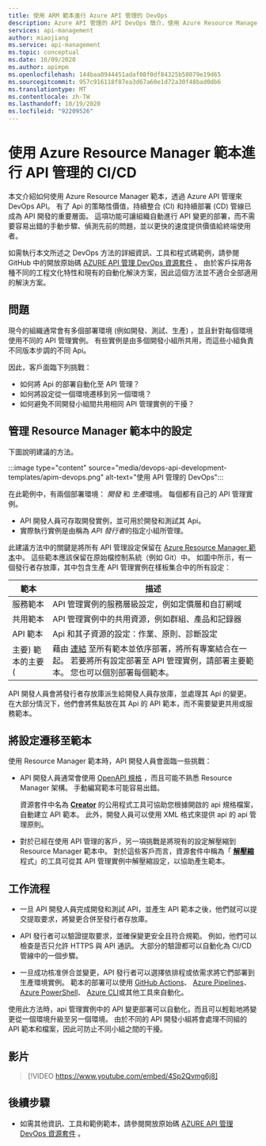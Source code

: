 ```yaml
---
title: 使用 ARM 範本進行 Azure API 管理的 DevOps
description: Azure API 管理的 API DevOps 簡介，使用 Azure Resource Manager 範本來管理 CI/CD 管線中的 API 部署
services: api-management
author: miaojiang
ms.service: api-management
ms.topic: conceptual
ms.date: 10/09/2020
ms.author: apimpm
ms.openlocfilehash: 144baa0944451adaf08f0df84325b58079e19d65
ms.sourcegitcommit: 957c916118f87ea3d67a60e1d72a30f48bad0db6
ms.translationtype: MT
ms.contentlocale: zh-TW
ms.lasthandoff: 10/19/2020
ms.locfileid: "92209526"
---
```

# <a name="cicd-for-api-management-using-azure-resource-manager-templates"></a>使用 Azure Resource Manager 範本進行 API 管理的 CI/CD

本文介紹如何使用 Azure Resource Manager 範本，透過 Azure API 管理來 DevOps API。 有了 Api 的策略性價值，持續整合 (CI) 和持續部署 (CD) 管線已成為 API 開發的重要層面。 這項功能可讓組織自動進行 API 變更的部署，而不需要容易出錯的手動步驟、偵測先前的問題，並以更快的速度提供價值給終端使用者。 

如需執行本文所述之 DevOps 方法的詳細資訊、工具和程式碼範例，請參閱 GitHub 中的開放原始碼 [AZURE API 管理 DevOps 資源套件](https://github.com/Azure/azure-api-management-devops-resource-kit) 。 由於客戶採用各種不同的工程文化特性和現有的自動化解決方案，因此這個方法並不適合全部適用的解決方案。

## <a name="the-problem"></a>問題

現今的組織通常會有多個部署環境 (例如開發、測試、生產) ，並且針對每個環境使用不同的 API 管理實例。 有些實例是由多個開發小組所共用，而這些小組負責不同版本步調的不同 Api。

因此，客戶面臨下列挑戰：

* 如何將 Api 的部署自動化至 API 管理？
* 如何將設定從一個環境遷移到另一個環境？
* 如何避免不同開發小組間共用相同 API 管理實例的干擾？

## <a name="manage-configurations-in-resource-manager-templates"></a>管理 Resource Manager 範本中的設定

下圖說明建議的方法。 

:::image type="content" source="media/devops-api-development-templates/apim-devops.png" alt-text="使用 API 管理的 DevOps":::

在此範例中，有兩個部署環境： *開發* 和 *生產*環境。 每個都有自己的 API 管理實例。 

* API 開發人員可存取開發實例，並可用於開發和測試其 Api。 
* 實際執行實例是由稱為 *API 發行者*的指定小組所管理。

此建議方法中的關鍵是將所有 API 管理設定保留在 [Azure Resource Manager 範本](../azure-resource-manager/resource-group-authoring-templates.md)中。 這些範本應該保留在原始檔控制系統（例如 Git）中。 如圖中所示，有一個發行者存放庫，其中包含生產 API 管理實例在樣板集合中的所有設定：

|範本  |描述  |
|---------|---------|
|服務範本     | API 管理實例的服務層級設定，例如定價層和自訂網域         |
|共用範本     |  API 管理實例中的共用資源，例如群組、產品和記錄器    |
|API 範本     |  Api 和其子資源的設定：作業、原則、診斷設定        |
|主要) 範本的主要 (     |   藉由 [連結](../azure-resource-manager/resource-group-linked-templates.md) 至所有範本並依序部署，將所有專案結合在一起。 若要將所有設定部署至 API 管理實例，請部署主要範本。 您也可以個別部署每個範本。       |

API 開發人員會將發行者存放庫派生給開發人員存放庫，並處理其 Api 的變更。 在大部分情況下，他們會將焦點放在其 Api 的 API 範本，而不需要變更共用或服務範本。

## <a name="migrate-configurations-to-templates"></a>將設定遷移至範本
使用 Resource Manager 範本時，API 開發人員會面臨一些挑戰：

* API 開發人員通常會使用 [OpenAPI 規格](https://github.com/OAI/OpenAPI-Specification) ，而且可能不熟悉 Resource Manager 架構。 手動編寫範本可能容易出錯。 

   資源套件中名為 [**Creator**](https://github.com/Azure/azure-api-management-devops-resource-kit/blob/master/src/APIM_ARMTemplate/README.md#Creator) 的公用程式工具可協助您根據開啟的 api 規格檔案，自動建立 API 範本。 此外，開發人員可以使用 XML 格式來提供 api 的 api 管理原則。 

* 對於已經在使用 API 管理的客戶，另一項挑戰是將現有的設定解壓縮到 Resource Manager 範本中。 對於這些客戶而言，資源套件中稱為「 [**解壓縮**](https://github.com/Azure/azure-api-management-devops-resource-kit/blob/master/src/APIM_ARMTemplate/README.md#extractor) 程式」的工具可從其 API 管理實例中解壓縮設定，以協助產生範本。  

## <a name="workflow"></a>工作流程

* 一旦 API 開發人員完成開發和測試 API，並產生 API 範本之後，他們就可以提交提取要求，將變更合併至發行者存放庫。 

* API 發行者可以驗證提取要求，並確保變更安全且符合規範。 例如，他們可以檢查是否只允許 HTTPS 與 API 通訊。 大部分的驗證都可以自動化為 CI/CD 管線中的一個步驟。

* 一旦成功核准併合並變更，API 發行者可以選擇依排程或依需求將它們部署到生產環境實例。 範本的部署可以使用 [GitHub Actions](https://github.com/Azure/apimanagement-devops-samples)、 [Azure Pipelines](/devops/pipelines/)、 [Azure PowerShell](../azure-resource-manager/templates/deploy-powershell.md)、 [Azure CLI](../azure-resource-manager/templates/deploy-cli.md)或其他工具來自動化。

使用此方法時，api 管理實例中的 API 變更部署可以自動化，而且可以輕鬆地將變更從一個環境升級至另一個環境。 由於不同的 API 開發小組將會處理不同組的 API 範本和檔案，因此可防止不同小組之間的干擾。

## <a name="video"></a>影片

> [!VIDEO https://www.youtube.com/embed/4Sp2Qvmg6j8]

## <a name="next-steps"></a>後續步驟

- 如需其他資訊、工具和範例範本，請參閱開放原始碼 [AZURE API 管理 DevOps 資源套件](https://github.com/Azure/azure-api-management-devops-resource-kit) 。